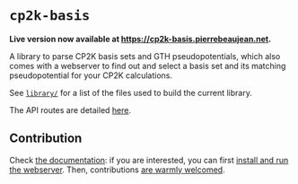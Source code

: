 # `cp2k-basis`

**Live version now available at <https://cp2k-basis.pierrebeaujean.net>.**

A library to parse CP2K basis sets and GTH pseudopotentials, which also comes with a webserver to find out and select a basis set and its matching pseudopotential for your CP2K calculations.

See [`library/`](https://github.com/pierre-24/cp2k-basis/tree/master/library) for a list of the files used to build the current library.

The API routes are detailed [here](https://pierre-24.github.io/cp2k-basis/api/).

## Contribution

Check [the documentation](https://pierre-24.github.io/cp2k-basis/):
if you are interested, you can first [install and run the webserver](https://pierre-24.github.io/cp2k-basis/install/#install-and-run).
Then, contributions [are warmly welcomed](https://pierre-24.github.io/cp2k-basis/install/#contribute).